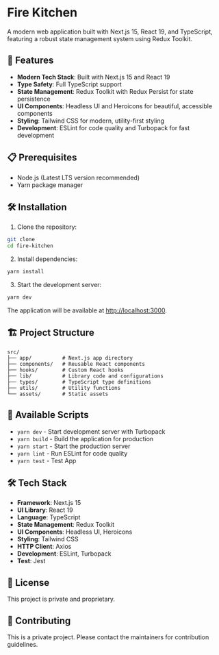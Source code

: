 # Fire Kitchen

A modern web application built with Next.js 15, React 19, and TypeScript, featuring a robust state management system using Redux Toolkit.

## 🚀 Features

- **Modern Tech Stack**: Built with Next.js 15 and React 19
- **Type Safety**: Full TypeScript support
- **State Management**: Redux Toolkit with Redux Persist for state persistence
- **UI Components**: Headless UI and Heroicons for beautiful, accessible components
- **Styling**: Tailwind CSS for modern, utility-first styling
- **Development**: ESLint for code quality and Turbopack for fast development

## 📋 Prerequisites

- Node.js (Latest LTS version recommended)
- Yarn package manager

## 🛠️ Installation

1. Clone the repository:

```bash
git clone
cd fire-kitchen
```

2. Install dependencies:

```bash
yarn install
```

3. Start the development server:

```bash
yarn dev
```

The application will be available at [http://localhost:3000](http://localhost:3000).

## 🏗️ Project Structure

```
src/
├── app/          # Next.js app directory
├── components/   # Reusable React components
├── hooks/        # Custom React hooks
├── lib/          # Library code and configurations
├── types/        # TypeScript type definitions
├── utils/        # Utility functions
└── assets/       # Static assets
```

## 🚀 Available Scripts

- `yarn dev` - Start development server with Turbopack
- `yarn build` - Build the application for production
- `yarn start` - Start the production server
- `yarn lint` - Run ESLint for code quality
- `yarn test` - Test App

## 🛠️ Tech Stack

- **Framework**: Next.js 15
- **UI Library**: React 19
- **Language**: TypeScript
- **State Management**: Redux Toolkit
- **UI Components**: Headless UI, Heroicons
- **Styling**: Tailwind CSS
- **HTTP Client**: Axios
- **Development**: ESLint, Turbopack
- **Test**: Jest

## 📝 License

This project is private and proprietary.

## 🤝 Contributing

This is a private project. Please contact the maintainers for contribution guidelines.
